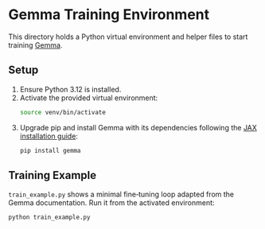 # Gemma Training Environment

This directory holds a Python virtual environment and helper files to start training [Gemma](https://github.com/google-deepmind/gemma).

## Setup

1. Ensure Python 3.12 is installed.
2. Activate the provided virtual environment:
   ```bash
   source venv/bin/activate
   ```
3. Upgrade pip and install Gemma with its dependencies following the [JAX installation guide](https://jax.readthedocs.io/en/latest/installation.html):
   ```bash
   pip install gemma
   ```

## Training Example

`train_example.py` shows a minimal fine‑tuning loop adapted from the Gemma documentation. Run it from the activated environment:

```bash
python train_example.py
```
